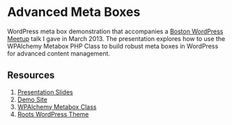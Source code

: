 Advanced Meta Boxes
===================

WordPress meta box demonstration that accompanies a [Boston WordPress Meetup]() talk I gave in March 2013. The presentation explores how to use the WPAlchemy Metabox PHP Class to build robust meta boxes in WordPress for advanced content management.

## Resources

1. [Presentation Slides](http://wordpress-metaboxes.kevinleary.net/presentation/)
1. [Demo Site](http://wordpress-metaboxes.kevinleary.net/)
1. [WPAlchemy Metabox Class](http://www.farinspace.com/wpalchemy-metabox/)
1. [Roots WordPress Theme](http://www.rootstheme.com/)